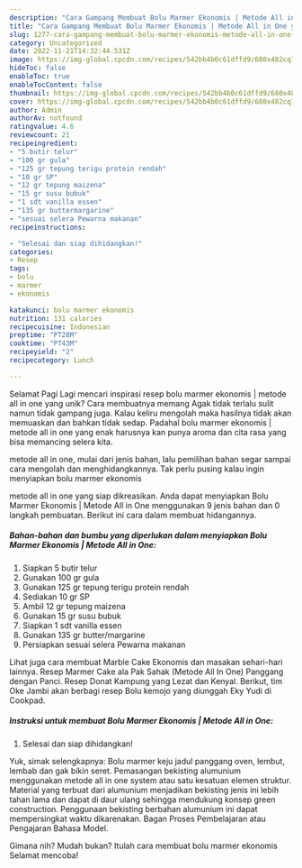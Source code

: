 ```yaml
---
description: "Cara Gampang Membuat Bolu Marmer Ekonomis | Metode All in One yang Lezat, Sempurna"
title: "Cara Gampang Membuat Bolu Marmer Ekonomis | Metode All in One yang Lezat, Sempurna"
slug: 1277-cara-gampang-membuat-bolu-marmer-ekonomis-metode-all-in-one-yang-lezat-sempurna
category: Uncategorized
date: 2022-11-21T14:32:44.531Z
image: https://img-global.cpcdn.com/recipes/542bb4b0c61dffd9/680x482cq70/bolu-marmer-ekonomis-metode-all-in-one-foto-resep-utama.jpg
hideToc: false
enableToc: true
enableTocContent: false
thumbnail: https://img-global.cpcdn.com/recipes/542bb4b0c61dffd9/680x482cq70/bolu-marmer-ekonomis-metode-all-in-one-foto-resep-utama.jpg
cover: https://img-global.cpcdn.com/recipes/542bb4b0c61dffd9/680x482cq70/bolu-marmer-ekonomis-metode-all-in-one-foto-resep-utama.jpg
author: Admin
authorAv: notfound
ratingvalue: 4.6
reviewcount: 21
recipeingredient:
- "5 butir telur"
- "100 gr gula"
- "125 gr tepung terigu protein rendah"
- "10 gr SP"
- "12 gr tepung maizena"
- "15 gr susu bubuk"
- "1 sdt vanilla essen"
- "135 gr buttermargarine"
- "sesuai selera Pewarna makanan"
recipeinstructions:

- "Selesai dan siap dihidangkan!"
categories:
- Resep
tags:
- bolu
- marmer
- ekonomis

katakunci: bolu marmer ekonomis 
nutrition: 131 calories
recipecuisine: Indonesian
preptime: "PT28M"
cooktime: "PT43M"
recipeyield: "2"
recipecategory: Lunch

---
```



Selamat Pagi Lagi mencari inspirasi resep bolu marmer ekonomis | metode all in one yang unik? Cara membuatnya memang Agak tidak terlalu sulit namun tidak gampang juga. Kalau keliru mengolah maka hasilnya tidak akan memuaskan dan bahkan tidak sedap. Padahal bolu marmer ekonomis | metode all in one yang enak harusnya kan punya aroma dan cita rasa yang bisa memancing selera kita.

 metode all in one, mulai dari jenis bahan, lalu pemilihan bahan segar sampai cara mengolah dan menghidangkannya. Tak perlu pusing kalau ingin menyiapkan bolu marmer ekonomis 

 metode all in one yang siap dikreasikan. Anda dapat menyiapkan Bolu Marmer Ekonomis | Metode All in One menggunakan 9 jenis bahan dan 0 langkah pembuatan. Berikut ini cara dalam membuat hidangannya.

<!--inarticleads1-->

##### Bahan-bahan dan bumbu yang diperlukan dalam menyiapkan Bolu Marmer Ekonomis | Metode All in One:

1. Siapkan 5 butir telur
1. Gunakan 100 gr gula
1. Gunakan 125 gr tepung terigu protein rendah
1. Sediakan 10 gr SP
1. Ambil 12 gr tepung maizena
1. Gunakan 15 gr susu bubuk
1. Siapkan 1 sdt vanilla essen
1. Gunakan 135 gr butter/margarine
1. Persiapkan sesuai selera Pewarna makanan


Lihat juga cara membuat Marble Cake Ekonomis dan masakan sehari-hari lainnya. Resep Marmer Cake ala Pak Sahak (Metode All In One) Panggang dengan Panci. Resep Donat Kampung yang Lezat dan Kenyal. Berikut, tim Oke Jambi akan berbagi resep Bolu kemojo yang diunggah Eky Yudi di Cookpad. 

<!--inarticleads2-->

##### Instruksi untuk membuat Bolu Marmer Ekonomis | Metode All in One:


1. Selesai dan siap dihidangkan!

Yuk, simak selengkapnya: Bolu marmer keju jadul panggang oven, lembut, lembab dan gak bikin seret. Pemasangan bekisting alumunium menggunakan metode all in one system atau satu kesatuan elemen struktur. Material yang terbuat dari alumunium menjadikan bekisting jenis ini lebih tahan lama dan dapat di daur ulang sehingga mendukung konsep green construction. Penggunaan bekisting berbahan alumunium ini dapat mempersingkat waktu dikarenakan. Bagan Proses Pembelajaran atau Pengajaran Bahasa Model. 

Gimana nih? Mudah bukan? Itulah cara membuat bolu marmer ekonomis  Selamat mencoba!
